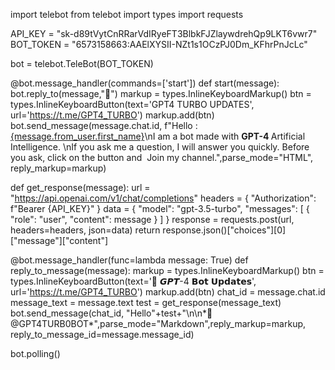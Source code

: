 import telebot
from telebot import types
import requests

API_KEY = "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"
BOT_TOKEN = "6573158663:AAElXYSII-NZt1s1OCzPJ0Dm_KFhrPnJcLc"

bot = telebot.TeleBot(BOT_TOKEN)


@bot.message_handler(commands=['start'])
def start(message):
    bot.reply_to(message,"🤝")
    markup = types.InlineKeyboardMarkup()
    btn = types.InlineKeyboardButton(text='GPT4 TURBO UPDATES', url='https://t.me/GPT4_TURBO')
    markup.add(btn)
    bot.send_message(message.chat.id, f"Hello : <a href='tg://user?id={message.from_user.id}'>{message.from_user.first_name}</a>\nI am a bot made with <b>GPT-4 </b>Artificial Intelligence. \nIf you ask me a question, I will answer you quickly. Before you ask, click on the button and  Join my channel.",parse_mode="HTML", reply_markup=markup)


def get_response(message):
    url = "https://api.openai.com/v1/chat/completions"
    headers = {
        "Authorization": f"Bearer {API_KEY}"
    }
    data = {
        "model": "gpt-3.5-turbo",
        "messages": [
            {
                "role": "user",
                "content": message
            }
        ]
    }
    response = requests.post(url, headers=headers, json=data)
    return response.json()["choices"][0]["message"]["content"]

@bot.message_handler(func=lambda message: True)
def reply_to_message(message):
    markup = types.InlineKeyboardMarkup()
    btn = types.InlineKeyboardButton(text='📣 𝙂𝙋𝙏-4 𝗕𝗼𝘁 𝗨𝗽𝗱𝗮𝘁𝗲𝘀', url='https://t.me/GPT4_TURBO')
    markup.add(btn)
    chat_id = message.chat.id
    message_text = message.text
    test = get_response(message_text)
    bot.send_message(chat_id, "Hello"+test+"\n\n*🤖 @GPT4TURB0BOT*",parse_mode="Markdown",reply_markup=markup, reply_to_message_id=message.message_id)

bot.polling()